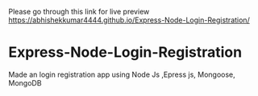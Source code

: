  Please go through this link for live preview  https://abhishekkumar4444.github.io/Express-Node-Login-Registration/


# Express-Node-Login-Registration
 Made an login registration app using Node Js ,Epress js, Mongoose, MongoDB 
